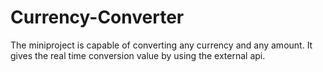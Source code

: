 # Currency-Converter
The miniproject is capable of converting any currency and any amount. It gives the real time conversion value by using the external api.
